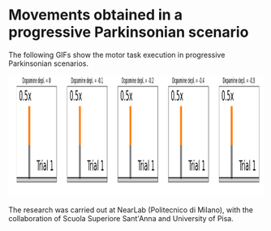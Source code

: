 # Movements obtained in a progressive Parkinsonian scenario
The following GIFs show the motor task execution in progressive Parkinsonian scenarios.

<p align="center">
  <img src="https://github.com/marcobiasizzo/multiarea_PD_motortask/blob/main/videos/motor_task.gif" width="1200" height="240" />
</p>

The research was carried out at NearLab (Politecnico di Milano), with the collaboration of Scuola Superiore Sant'Anna and University of Pisa.
